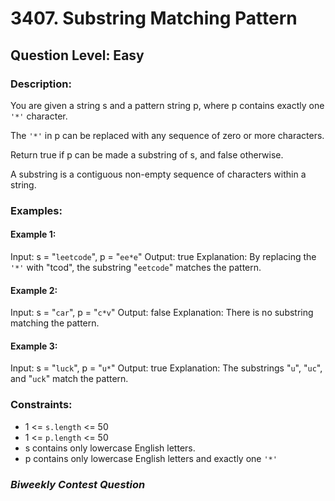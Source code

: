 # 3407. Substring Matching Pattern
## Question Level: Easy
### Description:
You are given a string s and a pattern string p, where p contains exactly one `'*'` character.

The `'*'` in p can be replaced with any sequence of zero or more characters.

Return true if p can be made a substring of s, and false otherwise.

A substring is a contiguous non-empty sequence of characters within a string.
### Examples:
#### Example 1:
Input: s = "`leetcode`", p = "`ee*e`"
Output: true
Explanation:
By replacing the `'*'` with "tcod", the substring "`eetcode`" matches the pattern.

#### Example 2:
Input: s = "`car`", p = "`c*v`"
Output: false
Explanation:
There is no substring matching the pattern.

#### Example 3:
Input: s = "`luck`", p = "`u*`"
Output: true
Explanation:
The substrings "`u`", "`uc`", and "`uck`" match the pattern.

### Constraints:
- 1 <= `s.length` <= 50
- 1 <= `p.length` <= 50 
- s contains only lowercase English letters.
- p contains only lowercase English letters and exactly one `'*'`


### <i>Biweekly Contest Question</i>